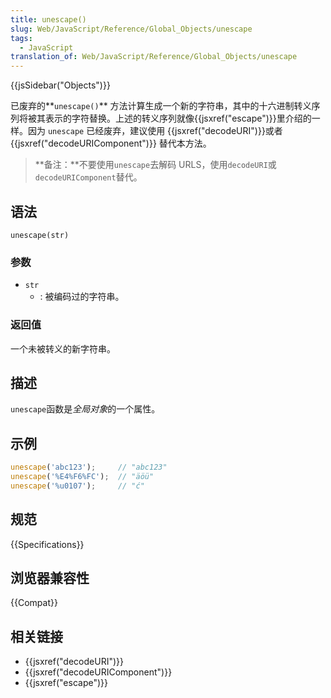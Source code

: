 ```yaml
---
title: unescape()
slug: Web/JavaScript/Reference/Global_Objects/unescape
tags:
  - JavaScript
translation_of: Web/JavaScript/Reference/Global_Objects/unescape
---
```

{{jsSidebar("Objects")}}

已废弃的**`unescape()`** 方法计算生成一个新的字符串，其中的十六进制转义序列将被其表示的字符替换。上述的转义序列就像{{jsxref("escape")}}里介绍的一样。因为 `unescape` 已经废弃，建议使用 {{jsxref("decodeURI")}}或者{{jsxref("decodeURIComponent")}} 替代本方法。

> **备注：**不要使用`unescape`去解码 URLS，使用`decodeURI`或`decodeURIComponent`替代。

## 语法

```plain
unescape(str)
```

### 参数

- `str`
  - : 被编码过的字符串。

### 返回值

一个未被转义的新字符串。

## 描述

`unescape`函数是*全局对象*的一个属性。

## 示例

```js
unescape('abc123');     // "abc123"
unescape('%E4%F6%FC');  // "äöü"
unescape('%u0107');     // "ć"
```

## 规范

{{Specifications}}

## 浏览器兼容性

{{Compat}}

## 相关链接

- {{jsxref("decodeURI")}}
- {{jsxref("decodeURIComponent")}}
- {{jsxref("escape")}}
